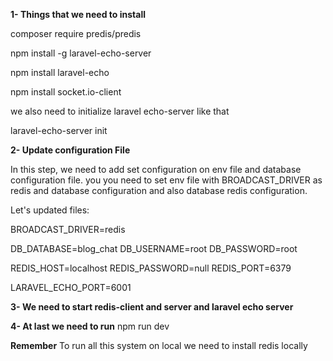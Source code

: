 **1- Things that we need to install**

composer require predis/predis

npm install -g laravel-echo-server

npm install laravel-echo

npm install socket.io-client

we also need to initialize laravel echo-server like that

laravel-echo-server init


**2- Update configuration File**

In this step, we need to add set configuration on env file and database configuration file. you you need to set env file with BROADCAST_DRIVER as redis and database configuration and also database redis configuration.

Let's updated files:

BROADCAST_DRIVER=redis
  
DB_DATABASE=blog_chat
DB_USERNAME=root
DB_PASSWORD=root
  
REDIS_HOST=localhost
REDIS_PASSWORD=null
REDIS_PORT=6379
   
LARAVEL_ECHO_PORT=6001


**3- We need to start redis-client and server and laravel echo server**

**4- At last we need to run**
npm run dev


**Remember**
To run all this system on local we need to install redis locally